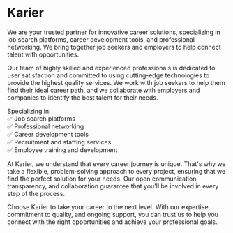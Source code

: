 # Karier

We are your trusted partner for innovative career solutions, specializing in job search platforms, career development tools, and professional networking. We bring together job seekers and employers to help connect talent with opportunities.

Our team of highly skilled and experienced professionals is dedicated to user satisfaction and committed to using cutting-edge technologies to provide the highest quality services. We work with job seekers to help them find their ideal career path, and we collaborate with employers and companies to identify the best talent for their needs.

Specializing in:  
✅ Job search platforms  
✅ Professional networking  
✅ Career development tools  
✅ Recruitment and staffing services  
✅ Employee training and development  

At Karier, we understand that every career journey is unique. That's why we take a flexible, problem-solving approach to every project, ensuring that we find the perfect solution for your needs. Our open communication, transparency, and collaboration guarantee that you'll be involved in every step of the process.

Choose Karier to take your career to the next level. With our expertise, commitment to quality, and ongoing support, you can trust us to help you connect with the right opportunities and achieve your professional goals.
